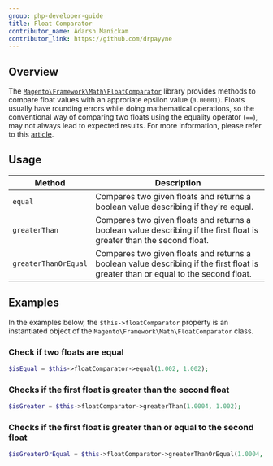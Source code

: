 ```yaml
---
group: php-developer-guide
title: Float Comparator
contributor_name: Adarsh Manickam
contributor_link: https://github.com/drpayyne
---
```


## Overview

The [`Magento\Framework\Math\FloatComparator`](https://github.com/magento/magento2/blob/2.4/lib/internal/Magento/Framework/Math/FloatComparator.php) library provides methods to compare float values with an approriate epsilon value (`0.00001`). Floats usually have rounding errors while doing mathematical operations, so the conventional way of comparing two floats using the equality operator (`==`), may not always lead to expected results. For more information, please refer to this [article](https://floating-point-gui.de/errors/comparison/).

## Usage

| Method               | Description                                                                                                                       |
| -------------------- | --------------------------------------------------------------------------------------------------------------------------------- |
| `equal`              | Compares two given floats and returns a boolean value describing if they're equal.                                                |
| `greaterThan`        | Compares two given floats and returns a boolean value describing if the first float is greater than the second float.             |
| `greaterThanOrEqual` | Compares two given floats and returns a boolean value describing if the first float is greater than or equal to the second float. |

## Examples

In the examples below, the `$this->floatComparator` property is an instantiated object of the `Magento\Framework\Math\FloatComparator` class.

### Check if two floats are equal

```php
$isEqual = $this->floatComparator->equal(1.002, 1.002);
```

### Checks if the first float is greater than the second float

```php
$isGreater = $this->floatComparator->greaterThan(1.0004, 1.002);
```

### Checks if the first float is greater than or equal to the second float

```php
$isGreaterOrEqual = $this->floatComparator->greaterThanOrEqual(1.0004, 1.0004);
```
